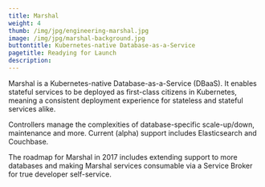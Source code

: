 ```yaml
---
title: Marshal
weight: 4
thumb: /img/jpg/engineering-marshal.jpg
image: /img/jpg/marshal-background.jpg
buttontitle: Kubernetes-native Database-as-a-Service
pagetitle: Readying for Launch
description:
---
```


Marshal is a Kubernetes-native Database-as-a-Service (DBaaS). It enables stateful services to be deployed as first-class citizens in Kubernetes, meaning a consistent deployment experience for stateless and stateful services alike.

Controllers manage the complexities of database-specific scale-up/down, maintenance and more. Current (alpha) support includes Elasticsearch and Couchbase.

The roadmap for Marshal in 2017 includes extending support to more databases and making Marshal services consumable via a Service Broker for true developer self-service.
